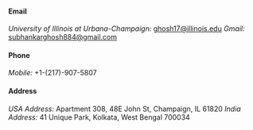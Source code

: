 #### Email
*University of Illinois at Urbana-Champaign:* ghosh17@illinois.edu
*Gmail:* subhankarghosh884@gmail.com

#### Phone
*Mobile:* +1-(217)-907-5807

#### Address
*USA Address:* Apartment 308, 48E John St, Champaign, IL 61820
*India Address:* 41 Unique Park, Kolkata, West Bengal 700034
